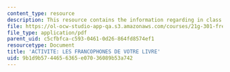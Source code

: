 ```yaml
---
content_type: resource
description: This resource contains the information regarding in class activities.
file: https://ol-ocw-studio-app-qa.s3.amazonaws.com/courses/21g-301-french-i-fall-2004/9b1d9b5744656365e07036089b53a742_MIT21G_301F04_ch2_ex3.pdf
file_type: application/pdf
parent_uid: c5cfbfca-c593-0461-0d26-864fd8574ef1
resourcetype: Document
title: 'ACTIVITE: LES FRANCOPHONES DE VOTRE LIVRE'
uid: 9b1d9b57-4465-6365-e070-36089b53a742
---
```

